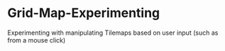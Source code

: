 # Grid-Map-Experimenting
 Experimenting with manipulating Tilemaps based on user input (such as from a mouse click)

